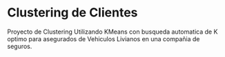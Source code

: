 # Clustering de Clientes
Proyecto de Clustering Utilizando KMeans con busqueda automatica de K optimo para asegurados de Vehiculos Livianos en una compañia de seguros.
